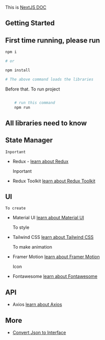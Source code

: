 This is [NextJS DOC](https://nextjs.org/docs)

## Getting Started

## First time running, please run

```bash
npm i

# or

npm install

# The above command loads the libraries

```

Before that. To run project

```bash

    # run this command
    npm run

```

## All libraries need to know

## State Manager

    Inportant

-   Redux - [learn about Redux](https://viblo.asia/p/hoc-react-redux-trong-15-phut-1Je5E7q0ZnL)

    Inportant

-   Redux Toolkit [learn about Redux Toolkit](https://redux-toolkit.js.org/introduction/getting-started)

## UI

    To create

-   Material UI [learn about Material UI](https://mui.com/material-ui/getting-started/)

    To style

-   Tailwind CSS [learn about Tailwind CSS](https://tailwindcss.com/docs/installation)

    To make animation

-   Framer Motion [learn about Framer Motion](https://www.framer.com/motion/?utm_source=motion-readme-docs)

    Icon

-   Fontawesome [learn about Fontawesome](https://fontawesome.com/search)

## API

-   Axios [learn about Axios](https://axios-http.com/docs/intro)

## More

-   [Convert Json to Interface](https://transform.tools/json-to-typescript)
